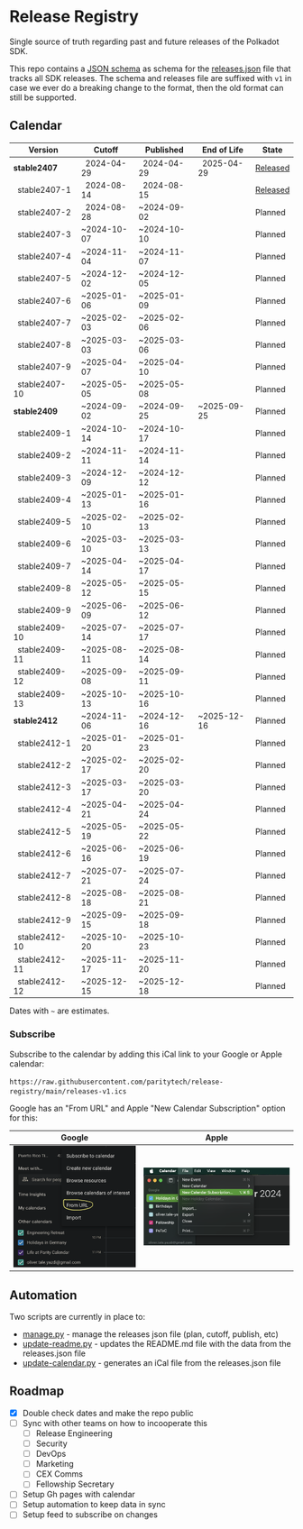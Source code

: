  # Release Registry

  Single source of truth regarding past and future releases of the Polkadot SDK.

  This repo contains a [JSON schema](./releases-v1.schema.json) as schema for the [releases.json](./releases-v1.json) file that tracks all SDK releases. The schema and releases file are suffixed with `v1` in case we ever do a breaking change to the format, then the old format can still be supported.

  ## Calendar

<!-- DO NOT EDIT. Run `python3 update-readme.py` instead. -->

<!-- TEMPLATE BEGIN -->

| Version | Cutoff | Published | End of Life | State |
|---------|--------|-----------|-------------|-------|
| **stable2407** | &nbsp;&nbsp;2024-04-29 | &nbsp;&nbsp;2024-04-29 | &nbsp;&nbsp;2025-04-29 | [Released](https://github.com/paritytech/polkadot-sdk/releases/tag/polkadot-stable2407) |
| &nbsp;&nbsp;stable2407-1 | &nbsp;&nbsp;2024-08-14 | &nbsp;&nbsp;2024-08-15 |  | [Released](https://github.com/paritytech/polkadot-sdk/releases/tag/polkadot-stable2407-1) |
| &nbsp;&nbsp;stable2407-2 | &nbsp;&nbsp;2024-08-28 | ~2024-09-02 |  | Planned |
| &nbsp;&nbsp;stable2407-3 | ~2024-10-07 | ~2024-10-10 |  | Planned |
| &nbsp;&nbsp;stable2407-4 | ~2024-11-04 | ~2024-11-07 |  | Planned |
| &nbsp;&nbsp;stable2407-5 | ~2024-12-02 | ~2024-12-05 |  | Planned |
| &nbsp;&nbsp;stable2407-6 | ~2025-01-06 | ~2025-01-09 |  | Planned |
| &nbsp;&nbsp;stable2407-7 | ~2025-02-03 | ~2025-02-06 |  | Planned |
| &nbsp;&nbsp;stable2407-8 | ~2025-03-03 | ~2025-03-06 |  | Planned |
| &nbsp;&nbsp;stable2407-9 | ~2025-04-07 | ~2025-04-10 |  | Planned |
| &nbsp;&nbsp;stable2407-10 | ~2025-05-05 | ~2025-05-08 |  | Planned |
| **stable2409** | ~2024-09-02 | ~2024-09-25 | ~2025-09-25 | Planned |
| &nbsp;&nbsp;stable2409-1 | ~2024-10-14 | ~2024-10-17 |  | Planned |
| &nbsp;&nbsp;stable2409-2 | ~2024-11-11 | ~2024-11-14 |  | Planned |
| &nbsp;&nbsp;stable2409-3 | ~2024-12-09 | ~2024-12-12 |  | Planned |
| &nbsp;&nbsp;stable2409-4 | ~2025-01-13 | ~2025-01-16 |  | Planned |
| &nbsp;&nbsp;stable2409-5 | ~2025-02-10 | ~2025-02-13 |  | Planned |
| &nbsp;&nbsp;stable2409-6 | ~2025-03-10 | ~2025-03-13 |  | Planned |
| &nbsp;&nbsp;stable2409-7 | ~2025-04-14 | ~2025-04-17 |  | Planned |
| &nbsp;&nbsp;stable2409-8 | ~2025-05-12 | ~2025-05-15 |  | Planned |
| &nbsp;&nbsp;stable2409-9 | ~2025-06-09 | ~2025-06-12 |  | Planned |
| &nbsp;&nbsp;stable2409-10 | ~2025-07-14 | ~2025-07-17 |  | Planned |
| &nbsp;&nbsp;stable2409-11 | ~2025-08-11 | ~2025-08-14 |  | Planned |
| &nbsp;&nbsp;stable2409-12 | ~2025-09-08 | ~2025-09-11 |  | Planned |
| &nbsp;&nbsp;stable2409-13 | ~2025-10-13 | ~2025-10-16 |  | Planned |
| **stable2412** | ~2024-11-06 | ~2024-12-16 | ~2025-12-16 | Planned |
| &nbsp;&nbsp;stable2412-1 | ~2025-01-20 | ~2025-01-23 |  | Planned |
| &nbsp;&nbsp;stable2412-2 | ~2025-02-17 | ~2025-02-20 |  | Planned |
| &nbsp;&nbsp;stable2412-3 | ~2025-03-17 | ~2025-03-20 |  | Planned |
| &nbsp;&nbsp;stable2412-4 | ~2025-04-21 | ~2025-04-24 |  | Planned |
| &nbsp;&nbsp;stable2412-5 | ~2025-05-19 | ~2025-05-22 |  | Planned |
| &nbsp;&nbsp;stable2412-6 | ~2025-06-16 | ~2025-06-19 |  | Planned |
| &nbsp;&nbsp;stable2412-7 | ~2025-07-21 | ~2025-07-24 |  | Planned |
| &nbsp;&nbsp;stable2412-8 | ~2025-08-18 | ~2025-08-21 |  | Planned |
| &nbsp;&nbsp;stable2412-9 | ~2025-09-15 | ~2025-09-18 |  | Planned |
| &nbsp;&nbsp;stable2412-10 | ~2025-10-20 | ~2025-10-23 |  | Planned |
| &nbsp;&nbsp;stable2412-11 | ~2025-11-17 | ~2025-11-20 |  | Planned |
| &nbsp;&nbsp;stable2412-12 | ~2025-12-15 | ~2025-12-18 |  | Planned |


<!-- TEMPLATE END -->

Dates with `~` are estimates.

### Subscribe

Subscribe to the calendar by adding this iCal link to your Google or Apple calendar:

`https://raw.githubusercontent.com/paritytech/release-registry/main/releases-v1.ics`

 Google has an "From URL" and Apple "New Calendar Subscription" option for this:

<!-- two pics next to each other -->

 Google            |  Apple
:-------------------------:|:-------------------------:
![](.assets/screenshot-google-cal.png)  |  ![](.assets/screenshot-apple-cal.png)

## Automation

Two scripts are currently in place to:

- [manage.py](./manage.py) - manage the releases json file (plan, cutoff, publish, etc)
- [update-readme.py](./update-readme.py) - updates the README.md file with the data from the releases.json file
- [update-calendar.py](./update-calendar.py) - generates an iCal file from the releases.json file

## Roadmap

  - [x] Double check dates and make the repo public
  - [ ] Sync with other teams on how to incooperate this
    - [ ] Release Engineering
    - [ ] Security
    - [ ] DevOps
    - [ ] Marketing
    - [ ] CEX Comms
    - [ ] Fellowship Secretary
  - [ ] Setup Gh pages with calendar
  - [ ] Setup automation to keep data in sync
  - [ ] Setup feed to subscribe on changes
